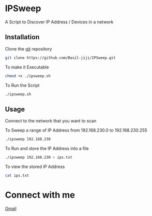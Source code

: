 # IPSweep

A Script to Discover IP Address / Devices in a network

## Installation

Clone the [git](https://github.com/Basil-jiji/IPSweep.git) repository
```bash
git clone https://github.com/Basil-jiji/IPSweep.git
```
To make it Executable
```bash
chmod +x ./ipsweep.sh
```
To Run the Script
```bash
./ipsweep.sh
```
## Usage

Connect to the network that you want to scan

To Sweep a range of IP Address from 192.168.230.0 to 192.168.230.255
```bash
./ipsweep 192.168.230
```
To Run and store the IP Address into a file
```bash
./ipsweep 192.168.230 > ips.txt
```
To view the stored IP Address
```bash
cat ips.txt
```
# Connect with me
[Gmail](mailto:basiljiji2015@gmail.com)
